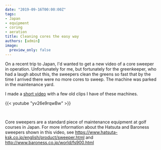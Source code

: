 ```yaml
---
date: "2019-09-16T00:00:00Z"
tags:
- Japan
- equipment
- coring
- aeration
title: Cleaning cores the easy way
authors: [admin]
image:
  preview_only: false
---
```


On a recent trip to Japan, I'd wanted to get a new video of a core sweeper in operation. Unfortunately for me, but fortunately for the greenkeeper, who had a laugh about this, the sweepers clean the greens so fast that by the time I arrived there were no more cores to sweep. The machine was parked in the maintenance yard.

I made a [short video](https://youtu.be/yv26e9rqwBw) with a few old clips I have of these machines.

{{< youtube "yv26e9rqwBw" >}}

<br>

Core sweepers are a standard piece of maintenance equipment at golf courses in Japan. For more information about the Hatsuta and Baroness sweepers shown in this video, see https://www.hatsuta-ksk.co.jp/english/product/sweeper.html and http://www.baroness.co.jp/world/fs900.html


